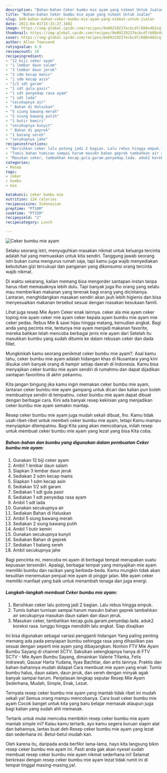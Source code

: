 ```yaml
---
description: "Bahan-bahan Ceker bumbu mie ayam yang nikmat Untuk Jualan"
title: "Bahan-bahan Ceker bumbu mie ayam yang nikmat Untuk Jualan"
slug: 649-bahan-bahan-ceker-bumbu-mie-ayam-yang-nikmat-untuk-jualan
date: 2021-04-01T15:33:27.348Z
image: https://img-global.cpcdn.com/recipes/0e09219237ecbcdf/680x482cq70/ceker-bumbu-mie-ayam-foto-resep-utama.jpg
thumbnail: https://img-global.cpcdn.com/recipes/0e09219237ecbcdf/680x482cq70/ceker-bumbu-mie-ayam-foto-resep-utama.jpg
cover: https://img-global.cpcdn.com/recipes/0e09219237ecbcdf/680x482cq70/ceker-bumbu-mie-ayam-foto-resep-utama.jpg
author: Allen Townsend
ratingvalue: 4.9
reviewcount: 10
recipeingredient:
- "12 biji ceker ayam"
- "1 lembar daun salam"
- "3 lembar daun jeruk"
- "2 sdm kecap manis"
- "1 sdm kecap asin"
- "1/2 sdt garam"
- "1 sdt gula pasir"
- "1 sdt penyedap rasa ayam"
- "1 sdt lada"
- "secukupnya air"
- " Bahan di Haluskan"
- "5 siung bawang merah"
- "2 siung bawang putih"
- "1 butir kemiri"
- "secukupnya kunyit"
- " Bahan di geprek"
- "1 batang sereh"
- "secukupnya jahe"
recipeinstructions:
- "Bersihkan ceker lalu potong jadi 2 bagian. Lalu rebus hingga empuk."
- "Tumis bahan tumisan sampai harum masukn bahan geprek tambahkan air secukupnya masukan daun salam dan daun jeruk."
- "Masukan ceker, tambahkan kecap.gula.garam.penyedap.lada. aduk2 koreksi rasa. tunggu hingga mendidih lalu angkat. Siap disajikan"
categories:
- Resep
tags:
- ceker
- bumbu
- mie

katakunci: ceker bumbu mie 
nutrition: 124 calories
recipecuisine: Indonesian
preptime: "PT10M"
cooktime: "PT35M"
recipeyield: "2"
recipecategory: Lunch

---
```



![Ceker bumbu mie ayam](https://img-global.cpcdn.com/recipes/0e09219237ecbcdf/680x482cq70/ceker-bumbu-mie-ayam-foto-resep-utama.jpg)

Selaku seorang istri, menyuguhkan masakan nikmat untuk keluarga tercinta adalah hal yang memuaskan untuk kita sendiri. Tanggung jawab seorang istri bukan cuma mengurus rumah saja, tapi kamu juga wajib menyediakan kebutuhan gizi tercukupi dan panganan yang dikonsumsi orang tercinta wajib nikmat.

Di waktu  sekarang, kalian memang bisa mengorder santapan instan tanpa harus ribet memasaknya lebih dulu. Tapi banyak juga lho orang yang selalu mau memberikan makanan yang terenak bagi orang yang dicintainya. Lantaran, menghidangkan masakan sendiri akan jauh lebih higienis dan bisa menyesuaikan makanan tersebut sesuai dengan masakan kesukaan famili. 

Lihat juga resep Mie Ayam Ceker enak lainnya. ceker ala mie ayam ceker toping mie ayam ceker mie ayam ceker kepala ayam bumbu mie ayam mie ceker pedas. Rebus Mie &amp; sawi hijau hingga matang, kemudian angkat. Bagi anda yang pecinta mie, tentunya mie ayam menjadi makanan favorite, mereka bahkan telah mencoba berbagai jenis mie ayam dari Setelah itu masukkan bumbu yang sudah ditumis ke dalam rebusan ceker dan dada fillet.

Mungkinkah kamu seorang penikmat ceker bumbu mie ayam?. Asal kamu tahu, ceker bumbu mie ayam adalah hidangan khas di Nusantara yang kini disukai oleh banyak orang di hampir setiap daerah di Indonesia. Kamu bisa menyajikan ceker bumbu mie ayam sendiri di rumahmu dan dapat dijadikan santapan favoritmu di akhir pekanmu.

Kita jangan bingung jika kamu ingin memakan ceker bumbu mie ayam, lantaran ceker bumbu mie ayam gampang untuk dicari dan kalian pun boleh membuatnya sendiri di tempatmu. ceker bumbu mie ayam dapat dibuat dengan berbagai cara. Kini ada banyak resep kekinian yang menjadikan ceker bumbu mie ayam semakin mantap.

Resep ceker bumbu mie ayam juga mudah sekali dibuat, lho. Kamu tidak usah ribet-ribet untuk membeli ceker bumbu mie ayam, tetapi Kamu mampu menyiapkan ditempatmu. Bagi Kita yang akan mencobanya, inilah resep untuk membuat ceker bumbu mie ayam yang lezat yang bisa Kita coba.

<!--inarticleads1-->

##### Bahan-bahan dan bumbu yang digunakan dalam pembuatan Ceker bumbu mie ayam:

1. Gunakan 12 biji ceker ayam
1. Ambil 1 lembar daun salam
1. Siapkan 3 lembar daun jeruk
1. Sediakan 2 sdm kecap manis
1. Siapkan 1 sdm kecap asin
1. Sediakan 1/2 sdt garam
1. Sediakan 1 sdt gula pasir
1. Sediakan 1 sdt penyedap rasa ayam
1. Ambil 1 sdt lada
1. Gunakan secukupnya air
1. Sediakan  Bahan di Haluskan
1. Ambil 5 siung bawang merah
1. Sediakan 2 siung bawang putih
1. Ambil 1 butir kemiri
1. Gunakan secukupnya kunyit
1. Sediakan  Bahan di geprek
1. Sediakan 1 batang sereh
1. Ambil secukupnya jahe


Bagi pencinta mi, mencoba mi ayam di berbagai tempat merupakan suatu kepuasan tersendiri. Apalagi, berbagai tempat yang menyajikan mie ayam memiliki bumbu dan racikan yang berbeda-beda. Kamu mungkin tidak akan kesulitan menemukan penjual mie ayam di pinggir jalan. Mie ayam ceker memiliki manfaat yang baik untuk menambah tenaga dan juga energi. 

<!--inarticleads2-->

##### Langkah-langkah membuat Ceker bumbu mie ayam:

1. Bersihkan ceker lalu potong jadi 2 bagian. Lalu rebus hingga empuk.
1. Tumis bahan tumisan sampai harum masukn bahan geprek tambahkan air secukupnya masukan daun salam dan daun jeruk.
1. Masukan ceker, tambahkan kecap.gula.garam.penyedap.lada. aduk2 koreksi rasa. tunggu hingga mendidih lalu angkat. Siap disajikan


Ini bisa digunakan sebagai variasi pengganti hidangan Yang paling penting memang ada pada penyiapan bumbu sehingga rasa yang dihasilkan pas sesuai dengan seperti mie ayam yang dibayangkan. Nonton FTV Mie Ayam Bumbu Sayang di channel SCTV. Saksikan selengkapnya hanya di FTV SCTV - Mie Ayam Bumbu Sayang, dimainkan Valerie Tifanka, Felis Indrawati, Qausar Harta Yudana, Ilyas Bachtiar, dan artis lainnya. Praktis dan bahan-bahannya mudah didapat Cara membuat mie ayam yang enak: Tumis bumbu halus, daun salam, daun jeruk, dan sereh dengan minyak agak banyak sampai harum. Penjelasan lengkap seputar Resep Mie Ayam Sederhana, Mudah, Simple, Enak, Lezat. 

Ternyata resep ceker bumbu mie ayam yang mantab tidak ribet ini mudah sekali ya! Semua orang mampu mencobanya. Cara buat ceker bumbu mie ayam Cocok banget untuk kita yang baru belajar memasak ataupun juga bagi kalian yang sudah ahli memasak.

Tertarik untuk mulai mencoba membikin resep ceker bumbu mie ayam mantab simple ini? Kalau kamu tertarik, ayo kamu segera buruan siapin alat dan bahannya, lantas buat deh Resep ceker bumbu mie ayam yang lezat dan sederhana ini. Betul-betul mudah kan. 

Oleh karena itu, daripada anda berfikir lama-lama, hayo kita langsung bikin resep ceker bumbu mie ayam ini. Pasti anda gak akan nyesel sudah membuat resep ceker bumbu mie ayam nikmat sederhana ini! Selamat berkreasi dengan resep ceker bumbu mie ayam lezat tidak rumit ini di tempat tinggal masing-masing,ya!.

